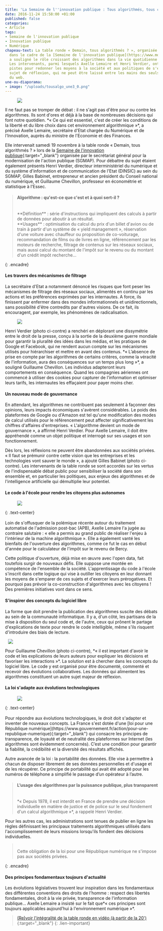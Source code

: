 ```yaml
---
title: 'La Semaine de l''innovation publique : Tous algorithmés, tous concernés !'
date: 2016-11-24 15:58:00 +01:00
published: false
categories:
- Article
tags:
- Semaine de l'innovation publique
- Innovation publique
- Numérique
chapeau-text: La table ronde « Demain, tous algorithmés ? », organisée le 19 novembre
  dans le cadre de la [Semaine de l'innovation publique](https://www.modernisation.gouv.fr/la-semaine-de-linnovation-publique){:target="_blank"},
  a souligné le rôle croissant des algorithmes dans la vie quotidienne des citoyens.
  Les intervenants, parmi lesquels Axelle Lemaire et Henri Verdier, ont exploré des
  pistes pour redonner les moyens à la société et aux politiques de s'emparer d'un
  sujet de réflexion, qui ne peut être laissé entre les mains des seuls grands noms
  du web.
une-ou-diaporama:
- image: "/uploads/tousalgo_une3_0.png"
---
```


<figure class='image-left' style='width: 40%; margin-right: 10px;'>
<img src="/uploads/tousalgo-alemaire.png"/>
</figure>
Il ne faut pas se tromper de débat : il ne s'agit pas d'être pour ou contre les algorithmes. Ils sont d'ores et déjà à la base de nombreuses décisions qui font notre quotidien. *« Ce qui est essentiel, c'est de créer les conditions de la liberté et du libre choix dans cet environnement algorithmique »*, a précisé Axelle Lemaire, secrétaire d'Etat chargée du Numérique et de l'Innovation, auprès du ministre de l'Economie et des Finances.

Elle intervenait samedi 19 novembre à la table ronde « Demain, tous algorithmés ? » lors de la [Semaine de l'innovation publique](https://www.modernisation.gouv.fr/la-semaine-de-linnovation-publique){:target="_blank"} organisée par le secrétariat général pour la modernisation de l'action publique (SGMAP). Pour débattre du sujet étaient également présents Henri Verdier, directeur interministériel du numérique et du système d'information et de communication de l'Etat (DINSIC) au sein du SGMAP, Gilles Babinet, entrepreneur et ancien président du Conseil national du numérique, et Guillaume Chevillon, professeur en économétrie et statistique à l'Essec.

> #### Algorithme : qu'est-ce que c'est et à quoi sert-il ?
><br>
> **Définition** : série d'instructions qui impliquent des calculs à partir de données pour aboutir à un résultat. <br>
> **Usages** : optimisation du calcul du prix d'un billet d'avion ou de train à partir d'un système de « yield management », réservation d'une voiture avec chauffeur ou proposition de co-voiturage, recommandation de films ou de livres en ligne, référencement par les moteurs de recherche, filtrage de contenus sur les réseaux sociaux, mais aussi calcul du montant de l'impôt sur le revenu ou du montant d'un crédit impôt recherche...
{: .encadre}

#### Les travers des mécanismes de filtrage
La secrétaire d'Etat a notamment dénoncé les risques que font peser les mécanismes de filtrage des réseaux sociaux, alimentés en continu par les actions et les préférences exprimées par les internautes. A force, ils finissent par enfermer dans des mondes informationnels et unidirectionnels, sans possibilité d'être contredits par d'autres visions. De ce fait, ils encouragent, par exemple, les phénomènes de radicalisation.

<figure class='image-left' style='width: 40%; margin-right: 10px;'>
<img src="/uploads/tousalgo-henri.png"/>
</figure>Henri Verdier (photo ci-contre) a renchéri en déplorant une dissymétrie entre le droit de la presse, conçu à la sortie de la deuxième guerre mondiale pour garantir la pluralité des idées dans les médias, et les pratiques de Google et Facebook, qui ne rendent aucun compte sur les mécanismes utilisés pour hiérarchiser et mettre en avant des contenus. *« L’absence de prise en compte par les algorithmes de certains critères, comme la véracité de l'information, aura des conséquences sur un temps plus long »*, a souligné Guillaume Chevillon. Les individus adapteront leurs comportements en conséquence. Quand les compagnies aériennes ont commencé à utiliser des cookies pour capturer de l’information et optimiser leurs tarifs, les internautes les effaçaient pour payer moins cher.

#### Un nouveau mode de gouvernance
En attendant, les algorithmes ne contribuent pas seulement à façonner des opinions, leurs impacts économiques s'avèrent considérables. Le poids des plateformes de Google ou d'Amazon est tel qu'une modification des modes de calcul utilisés pour le référencement peut affecter significativement les chiffres d'affaires d'entreprises. « L'algorithme devient un mode de gouvernance », a affirmé Henri Verdier. Pour Axelle Lemaire, il doit être appréhendé comme un objet politique et interrogé sur ses usages et son fonctionnement.

Dès lors, les réflexions ne peuvent être abandonnées aux sociétés privées. « Il faut se prémunir contre cette vision que les entreprises et les technologies vont sauver le monde », a ajouté Gilles Babinet (photo ci-contre). Les intervenants de la table ronde se sont accordés sur les vertus de l'indispensable débat public pour sensibiliser la société dans son ensemble et, en particulier les politiques, aux enjeux des algorithmes et de l'intelligence artificielle qui démultiplie leur potentiel.
 
#### Le code à l'école pour rendre les citoyens plus autonomes
<figure class='image-centre' style='width: 100%;'><img src="/uploads/tousalgo_une2.png"/></figure>
{: .text-center}<br>
<br>
Loin de s'offusquer de la polémique récente autour du traitement automatisé de l'admission post-bac (APB), Axelle Lemaire l'a jugée au contraire salutaire : « elle a permis au grand public de réaliser l'enjeu à l'intérieur de la machine algorithmique ». Elle a également vanté les bienfaits de l'ouverture des algorithmes, comme ce fut le cas en début d'année pour le calculateur de l'impôt sur le revenu de Bercy.

Cette politique d'ouverture, déjà mise en œuvre avec l'open data, fait toutefois surgir de nouveaux défis. Elle suppose une montée en compétence de l'ensemble de la société. L'apprentissage du code à l'école s'inscrit dans cette logique qui vise à outiller les citoyens en leur donnant les moyens de s'emparer de ces sujets et d'exercer leurs prérogatives. Et pourquoi pas prévoir la co-construction d'algorithmes avec les citoyens ! Des premières initiatives vont dans ce sens.
 
#### S'inspirer des concepts du logiciel libre
La forme que doit prendre la publication des algorithmes suscite des débats au sein de la communauté informatique. Il y a, d'un côté, les partisans de la mise à disposition du seul code et, de l'autre, ceux qui prônent le partage d'explications de texte pour rendre le code intelligible, même s'ils risquent d'introduire des biais de lecture.

<figure class='image-right' style='width: 40%; margin-left: 10px;'>
<img src="/uploads/tousalgo-chevillon.png"/>
</figure>
Pour Guillaume Chevillon (photo ci-contre), *« il est important d'avoir le code et les explications de leurs auteurs pour expliquer les décisions et favoriser les interactions »*. La solution est à chercher dans les concepts du logiciel libre. Le code y est organisé pour être documenté, commenté et recevoir des évolutions collaboratives. Les données qui alimentent les algorithmes constituent un autre sujet majeur de réflexion.

#### La loi s'adapte aux évolutions technologiques
<figure class='image-centre' style='width: 100%;'><img src="/uploads/loi-repnum.jpg"/></figure>
{: .text-center}
<br>
<br>
Pour répondre aux évolutions technologiques, le droit doit s'adapter et inventer de nouveaux concepts. La France s'est dotée d'une [loi pour une République numérique](https://www.gouvernement.fr/action/pour-une-republique-numerique){:target="_blank"} qui consacre les principes de transparence, de loyauté et de neutralité des plateformes sur Internet (les algorithmes sont évidemment concernés). C’est une condition pour garantir la fiabilité, la crédibilité et la diversité des résultats affichés.

Autre avancée de la loi : la portabilité des données. Elle vise à permettre à chacun de disposer librement de ses données personnelles et d'usage et de les récupérer. Ce principe de portabilité qui avait été adopté pour les numéros de téléphone a simplifié le passage d’un opérateur à l’autre.

> #### L’usage des algorithmes par la puissance publique, plus transparent
> <br>
> *« Depuis 1978, il est interdit en France de prendre une décision individuelle en matière de justice et de police sur le seul fondement d'un calcul algorithmique »*, a rappelé Henri Verdier.
> <br>
Pour les autres cas, les administrations sont tenues de publier en ligne les règles définissant les principaux traitements algorithmiques utilisés dans l'accomplissement de leurs missions lorsqu'ils fondent des décisions individuelles.
> <br>
> Cette obligation de la loi pour une République numérique ne s'impose pas aux sociétés privées.
{: .encadre}
 
#### Des principes fondamentaux toujours d'actualité 

Les évolutions législatives trouvent leur inspiration dans les fondamentaux des différentes conventions des droits de l'homme : respect des libertés fondamentales, droit à la vie privée, transparence de l'information publique… Axelle Lemaire a insisté sur le fait que*« ces principes sont toujours applicables aujourd’hui à l'environnement numérique »*. <br>
> [(Re)voir l'intégralité de la table ronde en vidéo (à partir de la 20')](https://www.dailymotion.com/video/x52onf2){:target="_blank"}
{: .lien-important}